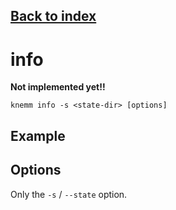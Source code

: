 ## [Back to index](index.md)

# info

**Not implemented yet!!** 
```
knemm info -s <state-dir> [options] 
```

## Example

## Options
Only the `-s` / `--state` option. 


